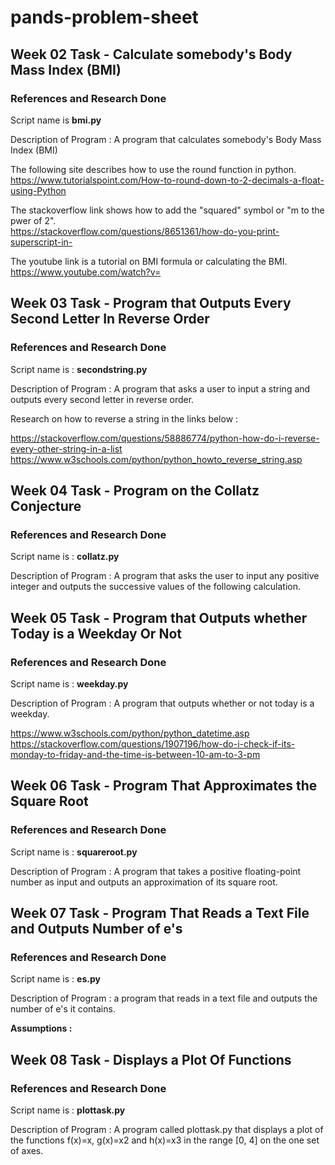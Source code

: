 # pands-problem-sheet

## Week 02 Task - Calculate somebody's Body Mass Index (BMI)

### References and Research Done 
Script name is **bmi.py**

Description of Program : A program that calculates somebody's Body Mass Index (BMI)
 
The following site describes how to use the round function in python.<br />
https://www.tutorialspoint.com/How-to-round-down-to-2-decimals-a-float-using-Python

The stackoverflow link shows how to add the "squared" symbol or "m to the pwer of 2".<br />
https://stackoverflow.com/questions/8651361/how-do-you-print-superscript-in-

The youtube link is a tutorial on BMI formula or calculating the BMI.<br />
https://www.youtube.com/watch?v=



## Week 03 Task - Program that Outputs Every Second Letter In Reverse Order

### References and Research Done 
Script name is : **secondstring.py**

Description of Program : A program that asks a user to input a string and outputs every second letter in reverse order.

Research on how to reverse a string in the links below :

https://stackoverflow.com/questions/58886774/python-how-do-i-reverse-every-other-string-in-a-list
https://www.w3schools.com/python/python_howto_reverse_string.asp

## Week 04 Task - Program on the Collatz Conjecture

### References and Research Done 
Script name is : **collatz.py**

Description of Program : A program that asks the user to input any positive integer and outputs the successive values of the following calculation.

## Week 05 Task - Program that Outputs whether Today is a Weekday Or Not

### References and Research Done 
Script name is : **weekday.py**

Description of Program : A program that outputs whether or not today is a weekday.

https://www.w3schools.com/python/python_datetime.asp
https://stackoverflow.com/questions/1907196/how-do-i-check-if-its-monday-to-friday-and-the-time-is-between-10-am-to-3-pm

## Week 06 Task - Program That Approximates the Square Root

### References and Research Done 
Script name is : **squareroot.py**

Description of Program : A program that takes a positive floating-point number as input and outputs an approximation of its square root.

## Week 07 Task - Program That Reads a Text File and Outputs Number of e's

### References and Research Done 
Script name is : **es.py**

Description of Program : a program that reads in a text file and outputs the number of e's it contains.

**Assumptions :**


## Week 08 Task - Displays a Plot Of Functions

### References and Research Done 
Script name is : **plottask.py**

Description of Program : A program called plottask.py that displays a plot of the functions f(x)=x, g(x)=x2 and h(x)=x3 in the range [0, 4] on the one set of axes.